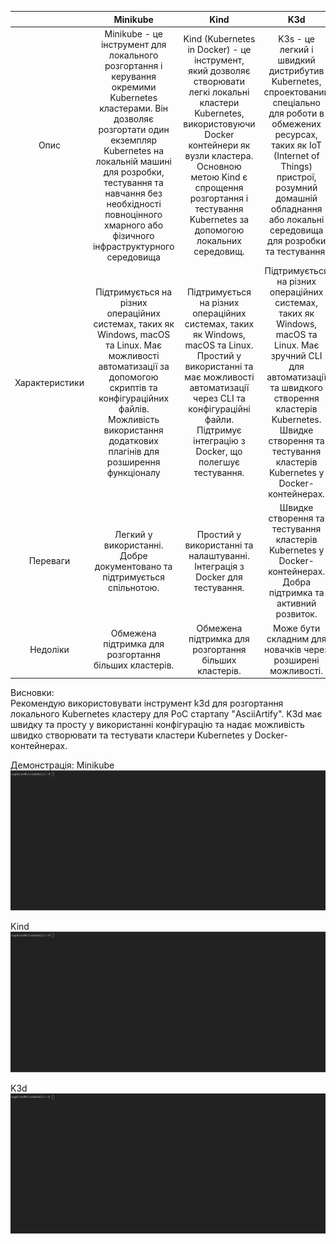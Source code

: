 |                |                                                                                                                                           Minikube                                                                                                                                           |                                                                                                                                Kind                                                                                                                                 |                                                                                                                   K3d                                                                                                                    |
| :------------: | :------------------------------------------------------------------------------------------------------------------------------------------------------------------------------------------------------------------------------------------------------------------------------------------: | :-----------------------------------------------------------------------------------------------------------------------------------------------------------------------------------------------------------------------------------------------------------------: | :--------------------------------------------------------------------------------------------------------------------------------------------------------------------------------------------------------------------------------------: |
|      Опис      | Minikube - це інструмент для локального розгортання і керування окремими Kubernetes кластерами. Він дозволяє розгортати один екземпляр Kubernetes на локальній машині для розробки, тестування та навчання без необхідності повноцінного хмарного або фізичного інфраструктурного середовища | Kind (Kubernetes in Docker) - це інструмент, який дозволяє створювати легкі локальні кластери Kubernetes, використовуючи Docker контейнери як вузли кластера. Основною метою Kind є спрощення розгортання і тестування Kubernetes за допомогою локальних середовищ. | K3s - це легкий і швидкий дистрибутив Kubernetes, спроектований спеціально для роботи в обмежених ресурсах, таких як IoT (Internet of Things) пристрої, розумний домашній обладнання або локальні середовища для розробки та тестування. |
| Характеристики |                             Підтримується на різних операційних системах, таких як Windows, macOS та Linux. Має можливості автоматизації за допомогою скриптів та конфігураційних файлів. Можливість використання додаткових плагінів для розширення функціоналу                             |                  Підтримується на різних операційних системах, таких як Windows, macOS та Linux. Простий у використанні та має можливості автоматизації через CLI та конфігураційні файли. Підтримує інтеграцію з Docker, що полегшує тестування.                   | Підтримується на різних операційних системах, таких як Windows, macOS та Linux. Має зручний CLI для автоматизації та швидкого створення кластерів Kubernetes. Швидке створення та тестування кластерів Kubernetes у Docker-контейнерах.  |
|    Переваги    |                                                                                                           Легкий у використанні. Добре документовано та підтримується спільнотою.                                                                                                            |                                                                                             Простий у використанні та налаштуванні. Інтеграція з Docker для тестування.                                                                                             |                                                             Швидке створення та тестування кластерів Kubernetes у Docker-контейнерах. Добра підтримка та активний розвиток.                                                              |
|    Недоліки    |                                                                                                                    Обмежена підтримка для розгортання більших кластерів.                                                                                                                     |                                                                                                        Обмежена підтримка для розгортання більших кластерів.                                                                                                        |                                                                                       Може бути складним для новачків через розширені можливості.                                                                                        |

Висновки:\
Рекомендую використовувати інструмент k3d для розгортання локального Kubernetes кластеру для PoC стартапу "AsciiArtify". K3d має швидку та просту у використанні конфігурацію та надає можливість швидко створювати та тестувати кластери Kubernetes у Docker-контейнерах.

Демонстрація:
Minikube \
![Image](./minikube.gif)

Kind \
![Image](./kind.gif)

K3d \
![Image](./k3d.gif)
